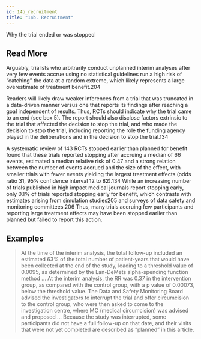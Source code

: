 ```yaml
---
id: 14b_recruitment
title: "14b. Recruitment"
---
```

Why the trial ended or was stopped

## Read More

Arguably, trialists who arbitrarily conduct unplanned interim analyses after very few events accrue using no statistical guidelines run a high risk of “catching” the data at a random extreme, which likely represents a large overestimate of treatment benefit.204

Readers will likely draw weaker inferences from a trial that was truncated in a data-driven manner versus one that reports its findings after reaching a goal independent of results. Thus, RCTs should indicate why the trial came to an end (see box 5). The report should also disclose factors extrinsic to the trial that affected the decision to stop the trial, and who made the decision to stop the trial, including reporting the role the funding agency played in the deliberations and in the decision to stop the trial.134

A systematic review of 143 RCTs stopped earlier than planned for benefit found that these trials reported stopping after accruing a median of 66 events, estimated a median relative risk of 0.47 and a strong relation between the number of events accrued and the size of the effect, with smaller trials with fewer events yielding the largest treatment effects (odds ratio 31, 95% conﬁdence interval 12 to 82).134 While an increasing number of trials published in high impact medical journals report stopping early, only 0.1% of trials reported stopping early for benefit, which contrasts with estimates arising from simulation studies205 and surveys of data safety and monitoring committees.206 Thus, many trials accruing few participants and reporting large treatment effects may have been stopped earlier than planned but failed to report this action.

## Examples

> At the time of the interim analysis, the total follow-up included an estimated 63% of the total number of patient-years that would have been collected at the end of the study, leading to a threshold value of 0.0095, as determined by the Lan-DeMets alpha-spending function method … At the interim analysis, the RR was 0.37 in the intervention group, as compared with the control group, with a p value of 0.00073, below the threshold value. The Data and Safety Monitoring Board advised the investigators to interrupt the trial and offer circumcision to the control group, who were then asked to come to the investigation centre, where MC (medical circumcision) was advised and proposed … Because the study was interrupted, some participants did not have a full follow-up on that date, and their visits that were not yet completed are described as “planned” in this article.